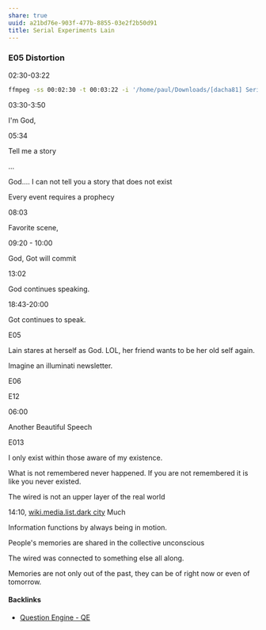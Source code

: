 ```yaml
---
share: true
uuid: a21bd76e-903f-477b-8855-03e2f2b50d91
title: Serial Experiments Lain
---
```

### E05 Distortion

02:30-03:22

``` bash
ffmpeg -ss 00:02:30 -t 00:03:22 -i '/home/paul/Downloads/[dacha81] Serial Experiments Lain (1998) [BluRay x264 Dual Audio 1080p FLAC]/Serial Experiments Lain - S01E05.mkv' -vcodec copy -acodec copy '/home/paul/Downloads/[dacha81] Serial Experiments Lain (1998) [BluRay x264 Dual Audio 1080p FLAC]/cuts/test.mkv'
```
03:30-3:50

I'm God, 

05:34

Tell me a story

...

God.... I can not tell you a story that does not exist

Every event requires a prophecy

08:03

Favorite scene,

09:20 - 10:00 

God, Got will commit

13:02

God continues speaking.

18:43-20:00

Got continues to speak.

E05

Lain stares at herself as God. LOL, her friend wants to be her old self again.

Imagine an illuminati newsletter. 

E06

E12

06:00

Another Beautiful Speech

E013

I only exist within those aware of my existence.

What is not remembered never happened. If you are not remembered it is like you never existed.

The wired is not an upper layer of the real world

14:10, [wiki.media.list.dark city](/c7825f9f-c8a4-4b22-a716-68e7292826a9) Much

Information functions by always being in motion.

People's memories are shared in the collective unconscious

The wired was connected to something else all along.

Memories are not only out of the past, they can be of right now or even of tomorrow.


#### Backlinks

* [Question Engine - QE](/cc5cc49d-f554-4f29-b31a-b8789688e6a3)